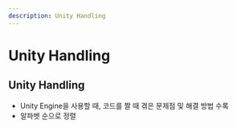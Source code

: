 ```yaml
---
description: Unity Handling
---
```


# Unity Handling

## Unity Handling

* Unity Engine을 사용할 때, 코드를 짤 때 겪은 문제점 및 해결 방법 수록
* 알파벳 순으로 정렬



